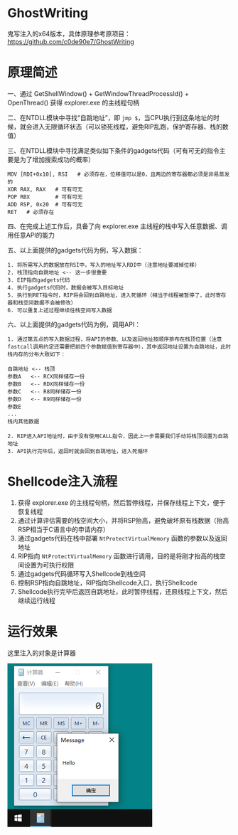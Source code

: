 # GhostWriting

鬼写注入的x64版本，具体原理参考原项目：https://github.com/c0de90e7/GhostWriting

# 原理简述

一、通过 GetShellWindow() + GetWindowThreadProcessId() + OpenThread() 获得 explorer.exe 的主线程句柄

二、在NTDLL模块中寻找“自跳地址”，即 `jmp $`，当CPU执行到这条地址的时候，就会进入无限循环状态（可以锁死线程，避免RIP乱跑，保护寄存器、栈的数值）

三、在NTDLL模块中寻找满足类似如下条件的gadgets代码（可有可无的指令主要是为了增加搜索成功的概率）

```
MOV [RDI+0x10], RSI   # 必须存在，位移值可以是0，且两边的寄存器都必须是非易蒸发的
XOR RAX, RAX   # 可有可无
POP RBX        # 可有可无
ADD RSP, 0x20  # 可有可无
RET   # 必须存在
```

四、在完成上述工作后，具备了向 explorer.exe 主线程的栈中写入任意数据、调用任意API的能力

五、以上面提供的gadgets代码为例，写入数据：

```
1. 将所需写入的数据放在RSI中，写入的地址写入RDI中（注意地址要减掉位移）
2. 栈顶指向自跳地址 <-- 这一步很重要
3. EIP指向gadgets代码
4. 执行gadgets代码时，数据会被写入目标地址
5. 执行到RET指令时，RIP将会回到自跳地址，进入死循环（相当于线程被暂停了，此时寄存器和栈空间数据不会被修改）
6. 可以重复上述过程继续往栈空间写入数据
```

六、以上面提供的gadgets代码为例，调用API：

```
1. 通过第五点的写入数据过程，将API的参数、以及返回地址按顺序排布在栈顶位置（注意fastcall调用约定还需要把前四个参数赋值到寄存器中），其中返回地址设置为自跳地址，此时栈内存的分布大致如下：

自跳地址 <-- 栈顶
参数A   <-- RCX同样储存一份
参数B   <-- RDX同样储存一份
参数C   <-- R8同样储存一份
参数D   <-- R9同样储存一份
参数E
...
栈内其他数据

2. RIP进入API地址时，由于没有使用CALL指令，因此上一步需要我们手动将栈顶设置为自跳地址
3. API执行完毕后，返回时就会回到自跳地址，进入死循环
```

# Shellcode注入流程

1. 获得 explorer.exe 的主线程句柄，然后暂停线程，并保存线程上下文，便于恢复线程
2. 通过计算评估需要的栈空间大小，并将RSP抬高，避免破坏原有栈数据（抬高RSP相当于C语言中的申请内存）
3. 通过gadgets代码在栈中部署 `NtProtectVirtualMemory` 函数的参数以及返回地址
4. RIP指向 `NtProtectVirtualMemory` 函数进行调用，目的是将刚才抬高的栈空间设置为可执行权限
5. 通过gadgets代码循环写入Shellcode到栈空间
6. 控制RSP指向自跳地址，RIP指向Shellcode入口，执行Shellcode
7. Shellcode执行完毕后返回自跳地址，此时暂停线程，还原线程上下文，然后继续运行线程

# 运行效果

这里注入的对象是计算器

![image-20230208181128104](assets/image-20230208181128104.png)

